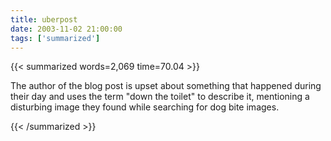 ```yaml
---
title: uberpost
date: 2003-11-02 21:00:00
tags: ['summarized']
---
```


{{< summarized words=2,069 time=70.04 >}}

The author of the blog post is upset about something that happened during their day and uses the term "down the toilet" to describe it, mentioning a disturbing image they found while searching for dog bite images.

{{< /summarized >}}